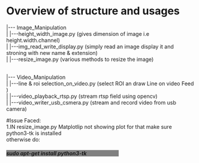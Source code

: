 # Overview of structure and usages

|--- Image_Manipulation<br>
|    |---height_width_image.py (gives dimension of image i.e height.width.channel)<br>
|    |---img_read_write_display.py (simply read an image display it and stroning with new name & extension)<br>
|    |---resize_image.py (various methods to resize the image)<br><br>



|--- Video_Manipulation<br>
|    |---line & roi selection_on_video.py (select ROI an draw Line on video Feed )<br>
|    |---video_playback_rtsp.py (stream rtsp field using opencv)<br>
|    |---video_writer_usb_csmera.py (stream and record video from usb camera)<br>


#Issue Faced:<br>
1.IN resize_image.py Matplotlip not showing plot for that make sure python3-tk is installed<br>
otherwise do:<h5 style="background-color:grey;width:300px; font-color:black;">sudo apt-get install python3-tk<br>
  
  
